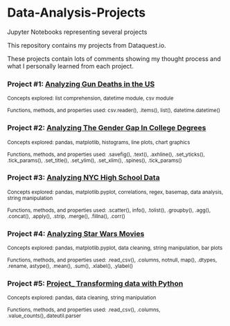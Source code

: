 # Data-Analysis-Projects
Jupyter Notebooks representing several projects

This repository contains my projects from Dataquest.io.

These projects contain lots of comments showing my thought process and what I personally learned from each project.



### Project #1: [Analyzing Gun Deaths in the US](https://github.com/sadhika5/Data-Analysis-Projects/blob/master/Analyzing%20and%20Exploring%20Gun%20Deaths%20in%20the%20US/Basics.ipynb)
<sub>Concepts explored: list comprehension, datetime module, csv module</sub>

<sup>Functions, methods, and properties used:  csv.reader(), .items(), list(), datetime.datetime()</sup>

### Project #2: [Analyzing The Gender Gap In College Degrees](https://github.com/sadhika5/Data-Analysis-Projects/blob/master/Analyzing%20The%20Gender%20Gap%20In%20College%20Degrees/Basics.ipynb)
<sub>Concepts explored: pandas, matplotlib, histograms, line plots, chart graphics</sub>

<sup>Functions, methods, and properties used:  .savefig(), .text(), .axhline(), .set_yticks(), .tick_params(), .set_title(), .set_ylim(), .set_xlim(), .spines(), .tick_params()</sup>


### Project #3: [Analyzing NYC High School Data](https://github.com/sadhika5/Data-Analysis-Projects/blob/master/Analyzing%20NYC%20High%20School%20Data/schools/Schools.ipynb)
<sub>Concepts explored: pandas, matplotlib.pyplot, correlations, regex, basemap, data analysis, string manipulation</sub>

<sup>Functions, methods, and properties used:  .scatter(), info(), .tolist(), .groupby(), .agg(), .concat(), .apply(), .strip, .merge(), .fillna(), .corr()</sup>


### Project #4: [Analyzing Star Wars Movies](https://github.com/sadhika5/Data-Analysis-Projects/blob/master/Analyzing%20Star%20Wars%20movies/Basics.ipynb)
<sub>Concepts explored: pandas, matplotlib.pyplot, data cleaning, string manipulation, bar plots</sub>

<sup>Functions, methods, and properties used:  .read_csv(), .columns, notnull, map(), .dtypes, .rename, astype(), .mean(), .sum(), .xlabel(), .ylabel()</sup>

### Project #5: [Project_ Transforming data with Python](https://github.com/sadhika5/Data-Analysis-Projects/tree/master/Project_%20Transforming%20data%20with%20Python)
<sub>Concepts explored: pandas,  data cleaning, string manipulation </sub>

<sup>Functions, methods, and properties used:  .read_csv(), .columns, .value_counts(),.dateutil.parser </sup>

